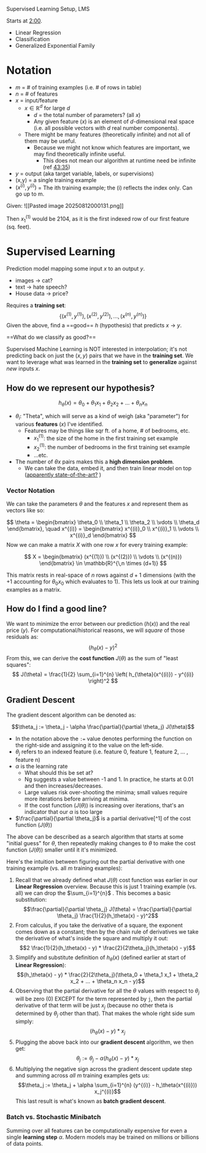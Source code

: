 Supervised Learning Setup, LMS

Starts at [2:00](https://youtu.be/gqKaVgQxEJ0?list=PLoROMvodv4rNyWOpJg_Yh4NSqI4Z4vOYy&t=120).

* Linear Regression
* Classification
* Generalized Exponential Family
# Notation

* $m$ = # of training examples (i.e. # of rows in table)
* $n$ = # of features
* $x$ = input/feature
	* $x \in \mathbb{R}^d$  for large $d$
		* $d$ = the total number of parameters? (all $x$)
		* Any given feature ($x$) is an element of $d$-dimensional real space (i.e. all possible vectors with $d$ real number components).
	* There might be many features (theoretically infinite) and not all of them may be useful.
		* Because we might not know which features are important, we may find theoretically infinite useful.
			* This does not mean our algorithm at runtime need be infinite (ref [43:35](https://youtu.be/Bl4Feh_Mjvo?list=PLoROMvodv4rNyWOpJg_Yh4NSqI4Z4vOYy&t=2615))
* $y$ = output (aka target variable, labels, or supervisions)
* (x,y) = a single training example
* $(x^{(i)}, y^{(i)})$ = The ith training example; the (i) reflects the index only. Can go up to m.

Given:
![[Pasted image 20250812000131.png]]

Then $x_1^{(1)}$ would be 2104, as it is the first indexed row of our first feature (sq. feet).
# Supervised Learning

Prediction model mapping some input $x$ to an output $y$.
* images -> cat?
* text -> hate speech?
* House data -> price?

Requires a **training set**: 
$$\{(x^{(1)}, y^{(1)}),(x^{(2)}, y^{(2)}),...,(x^{(n)}, y^{(n)})\}$$
Given the above, find a ==good== $h$ (hypothesis) that predicts $x$ -> $y$.

==What do we classify as good?==

Supervised Machine Learning is NOT interested in interpolation; it's not predicting back on just the ${(x,y)}$ pairs that we have in the **training set**. We want to leverage what was learned in the **training set** to **generalize** against *new* inputs $x$.

## How do we represent our hypothesis?
$$h_\theta(x) = \theta_0 + \theta_1 x_1 + \theta_2 x_2 + ... + \theta_n x_n$$
* $\theta_i$: "Theta", which will serve as a kind of weigh (aka "parameter") for various **features** ($x$) I've identified.
	* Features may be things like sqr ft. of a home, # of bedrooms, etc.
		* $x_1^{(1)}$: the size of the home in the first training set example
		* $x_2^{(1)}$: the number of bedrooms in the first training set example
		* ...etc.
* The number of $\theta x$ pairs makes this a **high dimension problem**.
	* We can take the data, embed it, and then train linear model on top ([apparently state-of-the-art?](https://youtu.be/gqKaVgQxEJ0?list=PLoROMvodv4rNyWOpJg_Yh4NSqI4Z4vOYy&t=1299) )

### Vector Notation
We can take the parameters $\theta$ and the features $x$ and represent them as vectors like so:

$$
\theta = 
\begin{bmatrix}
\theta_0 \\
\theta_1 \\
\theta_2 \\
\vdots \\
\theta_d
\end{bmatrix},
\quad
x^{(i)} =
\begin{bmatrix}
x^{(i)}_0 \\
x^{(i)}_1 \\
\vdots \\
x^{(i)}_d
\end{bmatrix}
$$
Now we can make a matrix $X$ with one row $x$ for every training example:

$$
X =
\begin{bmatrix}
(x^{(1)}) \\
(x^{(2)}) \\
\vdots \\
(x^{(n)})
\end{bmatrix}
\in \mathbb{R}^{\,n \times (d+1)}
$$

This matrix rests in real-space of $n$ rows against $d + 1$ dimensions (with the +1 accounting for $\theta_0x_0$ which evaluates to 1). This lets us look at our training examples as a matrix.

## How do I find a good line?
We want to minimize the error between our prediction ($h(x)$) and the real price ($y$). For computational/historical reasons, we will *square* of those residuals as:
$$(h_\theta(x) - y)^2$$
From this, we can derive the **cost function** $J(\theta)$ as the sum of "least squares":
$$
J(\theta) = \frac{1}{2} \sum_{i=1}^{n} \left( h_{\theta}(x^{(i)}) - y^{(i)} \right)^2
$$
## Gradient Descent
The gradient descent algorithm can be denoted as:

$$\theta_j := \theta_j - \alpha \frac{\partial}{\partial \theta_j} J(\theta)$$
* In the notation above the `:=` value denotes performing the function on the right-side and assigning it to the value on the left-side.
* $\theta_j$ refers to an indexed feature (i.e. feature 0, feature 1, feature 2, ... , feature n)
* $\alpha$ is the learning rate
	* What should this be set at?
	* Ng suggests a value between -1 and 1. In practice, he starts at 0.01 and then increases/decreases.
	* Large values risk over-shooting the minima; small values require more iterations before arriving at minima.
	* If the cost function ($J(\theta)$) is increasing over iterations, that's an indicator that our $\alpha$ is too large
* $\frac{\partial}{\partial \theta_j}$ is a partial derivative[^1] of the cost function ($J(\theta)$)

The above can be described as a search algorithm that starts at some "initial guess" for $\theta$, then repeatedly making changes to $\theta$ to make the cost function ($J(\theta)$) smaller until it it's minimized. 

Here's the intuition between figuring out the partial derivative with one training example (vs. all $m$ training examples):

1. Recall that we already defined what $J(\theta)$ cost function was earlier in our **Linear Regression** overview. Because this is just 1 training example (vs. all) we can drop the $\sum_{i=1}^{n}$ . This becomes a basic substitution:
$$\frac{\partial}{\partial \theta_j} J(\theta) = \frac{\partial}{\partial \theta_j} \frac{1}{2}(h_\theta(x) - y)^2$$
2. From calculus, if you take the derivative of a square, the exponent comes down as a constant; then by the chain rule of derivatives we take the derivative of what's inside the square and multiply it out:
$$2 \frac{1}{2}(h_\theta(x) - y) * \frac{2}{2\theta_j}(h_\theta(x) - y)$$
3. Simplify and substitute definition of $h_\theta(x)$ (defined earlier at start of **Linear Regression**):
$$(h_\theta(x) - y) * \frac{2}{2\theta_j}(\theta_0 + \theta_1 x_1 + \theta_2 x_2 + ... + \theta_n x_n - y)$$
4. Observing that the partial derivative for all the $\theta$ values with respect to $\theta_j$ will be zero (0) EXCEPT for the term represented by `j`, then the partial derivative of that term will be just $x_j$ (because no other theta is determined by $\theta_j$ other than that). That makes the whole right side sum simply:
$$(h_\theta(x) - y) * x_j$$
5. Plugging the above back into our **gradient descent** algorithm, we then get:
$$\theta_j := \theta_j - \alpha (h_\theta(x) - y) * x_j$$
6. Multiplying the negative sign across the gradient descent update step and summing across *all* $m$ training examples gets us:
$$\theta_j := \theta_j + \alpha \sum_{i=1}^{n} (y^{(i)} - h_\theta(x^{(i)})) x_j^{(i)}$$
This last result is what's known as **batch gradient descent**.
### Batch vs. Stochastic Minibatch
Summing over all features can be computationally expensive for even a single **learning step** $\alpha$. Modern models may be trained on millions or billions of data points. 